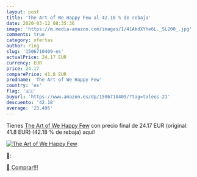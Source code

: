 ```yaml
---
layout: post
title: 'The Art of We Happy Few al 42.18 % de rebaja'
date: 2020-03-12 08:35:36
image: 'https://m.media-amazon.com/images/I/41AkdXYhe6L._SL200_.jpg'
comments: true
category: ofertas
author: ring
slug: '1506710409-es'
actualPrice: 24.17 EUR
currency: EUR
price: 24.17
comparePrice: 41.8 EUR
prodname: 'The Art of We Happy Few'
country: 'es'
flag: '🇪🇸'
buyurl: 'https://www.amazon.es/dp/1506710409/?tag=tolees-21'
descuento: '42.18'
average: '23.495'
---
```


Tienes [The Art of We Happy Few](https://www.amazon.es/dp/1506710409/?tag=tolees-21) con precio final de  24.17 EUR (original: 41.8 EUR) (42.18 %  de rebaja) aqui!

[![The Art of We Happy Few](https://m.media-amazon.com/images/I/41AkdXYhe6L._SL200_.jpg)](https://www.amazon.es/dp/1506710409/?tag=tolees-21)

🔎:


[🛒 Comprar!!!](https://www.amazon.es/dp/1506710409/?tag=tolees-21)
